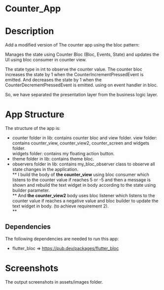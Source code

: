 # Counter_App

# Description

Add a modified version of The counter app using the bloc pattern:

Manages the state using Counter Bloc (Bloc, Events, State)
and updates the UI using bloc consumer in counter view.

The state type in int to observe the counter value.
The counter bloc increases the state by 1 when the CounterIncrementPressedEvent is emitted.
And decreases the state by 1 when the CounterDecrementPressedEvent is emitted. using on event
handler in bloc.

So, we have separated the presentation layer from the business logic layer.

# App Structure
The structure of the app is:             
- counter folder in lib: contains counter bloc and view folder.
view folder: contains counter_view, counter_view2, counter_screen and widgets folder.         
widgets folder: contains my floating action button.    
- theme folder in lib: contains theme bloc.    
- observers folder in lib: contains my_bloc_observer class to observe all state changes in the application.     
** 
I build the body of **the counter_view** using bloc consumer which listens to the counter value if reaches 5 or -5 and
then a message is shown and
rebuild the text widget in body according to the state using builder parameter.       
** 
And **the counter_view2** body uses bloc listener which listens to the counter value if
reaches a negative value and bloc builder to update the text widget in body. (to achieve requirement 2).      
** 

## Dependencies

The following dependencies are needed to run this app:

- flutter_bloc  => https://pub.dev/packages/flutter_bloc

# Screenshots

The output screenshots in assets/images folder.
